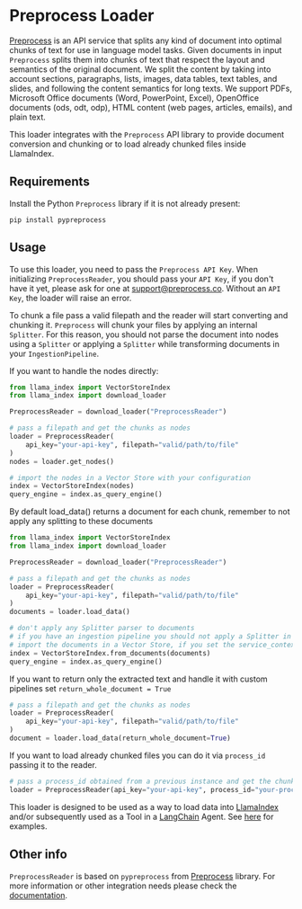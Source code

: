 # Preprocess Loader

[Preprocess](https://preprocess.co) is an API service that splits any kind of document into optimal chunks of text for use in language model tasks.
Given documents in input `Preprocess` splits them into chunks of text that respect the layout and semantics of the original document.
We split the content by taking into account sections, paragraphs, lists, images, data tables, text tables, and slides, and following the content semantics for long texts.
We support PDFs, Microsoft Office documents (Word, PowerPoint, Excel), OpenOffice documents (ods, odt, odp), HTML content (web pages, articles, emails), and plain text.

This loader integrates with the `Preprocess` API library to provide document conversion and chunking or to load already chunked files inside LlamaIndex.

## Requirements

Install the Python `Preprocess` library if it is not already present:

```
pip install pypreprocess
```

## Usage

To use this loader, you need to pass the `Preprocess API Key`.
When initializing `PreprocessReader`, you should pass your `API Key`, if you don't have it yet, please ask for one at [support@preprocess.co](mailto:support@preprocess.co). Without an `API Key`, the loader will raise an error.

To chunk a file pass a valid filepath and the reader will start converting and chunking it.
`Preprocess` will chunk your files by applying an internal `Splitter`. For this reason, you should not parse the document into nodes using a `Splitter` or applying a `Splitter` while transforming documents in your `IngestionPipeline`.

If you want to handle the nodes directly:

```python
from llama_index import VectorStoreIndex
from llama_index import download_loader

PreprocessReader = download_loader("PreprocessReader")

# pass a filepath and get the chunks as nodes
loader = PreprocessReader(
    api_key="your-api-key", filepath="valid/path/to/file"
)
nodes = loader.get_nodes()

# import the nodes in a Vector Store with your configuration
index = VectorStoreIndex(nodes)
query_engine = index.as_query_engine()
```

By default load_data() returns a document for each chunk, remember to not apply any splitting to these documents

```python
from llama_index import VectorStoreIndex
from llama_index import download_loader

PreprocessReader = download_loader("PreprocessReader")

# pass a filepath and get the chunks as nodes
loader = PreprocessReader(
    api_key="your-api-key", filepath="valid/path/to/file"
)
documents = loader.load_data()

# don't apply any Splitter parser to documents
# if you have an ingestion pipeline you should not apply a Splitter in the transformations
# import the documents in a Vector Store, if you set the service_context parameter remember to avoid including a splitter
index = VectorStoreIndex.from_documents(documents)
query_engine = index.as_query_engine()
```

If you want to return only the extracted text and handle it with custom pipelines set `return_whole_document = True`

```python
# pass a filepath and get the chunks as nodes
loader = PreprocessReader(
    api_key="your-api-key", filepath="valid/path/to/file"
)
document = loader.load_data(return_whole_document=True)
```

If you want to load already chunked files you can do it via `process_id` passing it to the reader.

```python
# pass a process_id obtained from a previous instance and get the chunks as one string inside a Document
loader = PreprocessReader(api_key="your-api-key", process_id="your-process-id")
```

This loader is designed to be used as a way to load data into [LlamaIndex](https://github.com/run-llama/llama_index/tree/main/llama_index) and/or subsequently used as a Tool in a [LangChain](https://github.com/hwchase17/langchain) Agent. See [here](https://github.com/emptycrown/llama-hub/tree/main) for examples.

## Other info

`PreprocessReader` is based on `pypreprocess` from [Preprocess](https://github.com/preprocess-co/pypreprocess) library.
For more information or other integration needs please check the [documentation](https://github.com/preprocess-co/pypreprocess).
